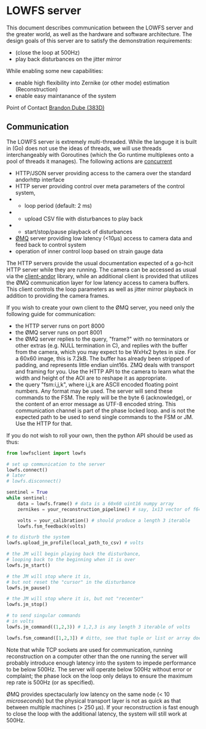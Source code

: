 # LOWFS server

This document describes communication between the LOWFS server and the greater world, as well as the hardware and software architecture.  The design goals of this server are to satisfy the demonstration requirements:
- (close the loop at 500Hz)
- play back disturbances on the jitter mirror

While enabling some new capabilities:
- enable high flexibility into Zernike (or other mode) estimation (Reconstruction)
- enable easy maintanance of the system

Point of Contact [Brandon Dube (383D)](mailto:brandon.dube@jpl.nasa.gov)


## Communication

The LOWFS server is extremely multi-threaded.  While the languge it is built in (Go) does not use the ideas of threads, we will use threads interchangeably with Goroutines (which the Go runtime multiplexes onto a pool of threads it manages).  The following actions are [concurrent](https://en.wikipedia.org/wiki/Concurrent_computing)

- HTTP/JSON server providing access to the camera over the standard andorhttp interface
- HTTP server providing control over meta parameters of the control system,
- - loop period (default: 2 ms)
- - upload CSV file with disturbances to play back
- - start/stop/pause playback of disturbances
- [ØMQ](https://zeromq.org/) server providing low latency (<10μs) access to camera data and feed back to control system
- operation of inner control loop based on strain gauge data

The HTTP servers provide the usual documentation expected of a go-hcit HTTP server while they are running.  The camera can be accessed as usual via the [client-andor](https://github.jpl.nasa.gov/HCIT/client-andor) library, while an additional client is provided that utilizes the ØMQ communication layer for low latency access to camera buffers.  This client controls the loop parameters as well as jitter mirror playback in addition to providing the camera frames.

If you wish to create your own client to the ØMQ server, you need only the following guide for communication:

- the HTTP server runs on port 8000
- the ØMQ server runs on port 8001
- the ØMQ server replies to the query, "frame?" with no terminators or other extras (e.g. NULL termination in C), and replies with the buffer from the camera, which you may expect to be WxHx2 bytes in size.  For a 60x60 image, this is 7.2kB.  The buffer has already been stripped of padding, and represents little endian uint16s.  ZMQ deals with transport and framing for you.  Use the HTTP API to the camera to learn what the width and height of the AOI are to reshape it as appropriate.
- the query "fsm:i,j,k", where i,j,k are ASCII encoded floating point numbers.  Any format may be used.  The server will send these commands to the FSM.  The reply will be the byte 6 (acknowledge), or the content of an error message as UTF-8 encoded string.  This communication channel is part of the phase locked loop. and is not the expected path to be used to send single commands to the FSM or JM.  Use the HTTP for that.

If you do not wish to roll your own, then the python API should be used as thus:


```python
from lowfsclient import lowfs

# set up communication to the server
lowfs.connect()
# later
# lowfs.disconnect()

sentinel = True
while sentinel:
    data = lowfs.frame() # data is a 60x60 uint16 numpy array
    zernikes = your_reconstruction_pipeline() # say, 1x13 vector of f64

    volts = your_calibration() # should produce a length 3 iterable
    lowfs.fsm_feedback(volts)

# to disturb the system
lowfs.upload_jm_profile(local_path_to_csv) # volts

# the JM will begin playing back the disturbance,
# looping back to the beginning when it is over
lowfs.jm_start()

# the JM will stop where it is,
# but not reset the "cursor" in the disturbance
lowfs.jm_pause()

# the JM will stop where it is, but not "recenter"
lowfs.jm_stop()

# to send singular commands
# in volts
lowfs.jm_command((1,2,3)) # 1,2,3 is any length 3 iterable of volts

lowfs.fsm_command([1,2,3]) # ditto, see that tuple or list or array does not matter
```

Note that while TCP sockets are used for communication, running reconstruction on a computer other than the one running the server will probably introduce enough latency into the system to impede performance to be below 500Hz.  The server will operate below 500Hz without error or complaint; the phase lock on the loop only delays to ensure the maximum rep rate is 500Hz (or as specified).

ØMQ provides spectacularly low latency on the same node (< 10 _microseconds_) but the physical transport layer is not as quick as that between multiple machines (> 250 μs).  If your reconstruction is fast enough to close the loop with the additional latency, the system will still work at 500Hz.
